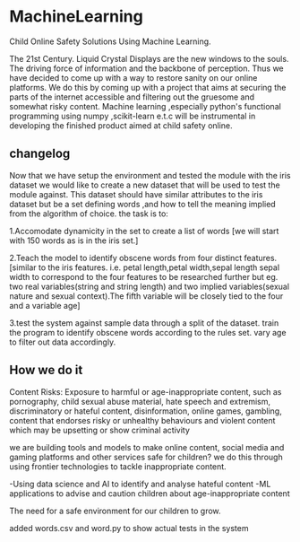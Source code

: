 # MachineLearning
Child Online Safety Solutions Using Machine Learning.

The 21st Century.
Liquid Crystal Displays are the new windows to the souls. The driving force of information and the backbone of perception.
Thus we have decided to come up with a way to restore sanity on our online platforms.
We do this by coming up with a project that aims at securing the parts of the internet accessible and filtering out the gruesome and somewhat risky content.
Machine learning ,especially python's functional programming using numpy ,scikit-learn  e.t.c will be instrumental in developing the finished product aimed at child safety online.

changelog
-------------
Now that we have setup the  environment and tested the module with the iris dataset
we would like to create a new dataset that will be used to test the module against.
This dataset should have similar attributes to the iris dataset but be a set defining words ,and how to tell the meaning implied from the algorithm of choice.
the task is to:

1.Accomodate dynamicity in the set to create a list of words [we will start with 150 words as is in the iris set.]

2.Teach the model to identify obscene words from four distinct features.[similar to the iris features. i.e. petal length,petal width,sepal length sepal width to correspond to the four features to be researched further but eg. two real variables(string and string length) and two implied variables(sexual nature and sexual context).The fifth variable will be closely tied to the four and a variable age]

3.test the system against sample data through a split of the dataset. train the program to identify obscene words according to the rules set. vary age to filter out data accordingly.

How we do it
-------------
Content Risks: Exposure to harmful or age-inappropriate content, such as pornography, child sexual abuse material, hate speech and extremism, discriminatory or hateful content, disinformation, online games, gambling, content that endorses risky or unhealthy behaviours and violent content which may be upsetting or show criminal activity

we are building tools and models to make online content, social media and gaming platforms and other services safe for children? we do this through using frontier technologies to tackle inappropriate content.

-Using data science and AI to identify and analyse hateful content
-ML applications to advise and caution children about age-inappropriate content

The need for a safe environment for our children to grow.


added words.csv and word.py to show actual tests in the system
